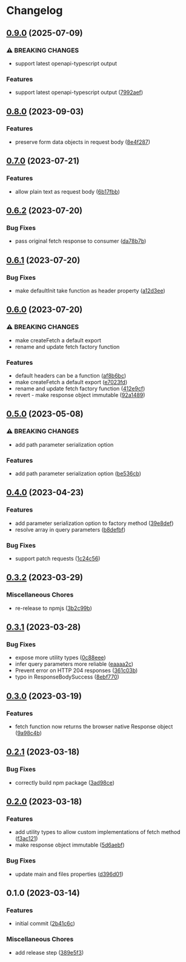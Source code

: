 # Changelog

## [0.9.0](https://github.com/mnorlin/typed-api-fetch/compare/v0.8.0...v0.9.0) (2025-07-09)


### ⚠ BREAKING CHANGES

* support latest openapi-typescript output

### Features

* support latest openapi-typescript output ([7992aef](https://github.com/mnorlin/typed-api-fetch/commit/7992aefe07937e82efb8eb63db2322ec8f72c2ed))

## [0.8.0](https://github.com/mnorlin/typed-api-fetch/compare/v0.7.0...v0.8.0) (2023-09-03)


### Features

* preserve form data objects in request body ([8e4f287](https://github.com/mnorlin/typed-api-fetch/commit/8e4f287967f9b656a6322656faff2a1499f8c6fb))

## [0.7.0](https://github.com/mnorlin/typed-api-fetch/compare/v0.6.2...v0.7.0) (2023-07-21)


### Features

* allow plain text as request body ([6b17fbb](https://github.com/mnorlin/typed-api-fetch/commit/6b17fbb37cfaa5a7dbbcd02e230e92b0652192e4))

## [0.6.2](https://github.com/mnorlin/typed-api-fetch/compare/v0.6.1...v0.6.2) (2023-07-20)


### Bug Fixes

* pass original fetch response to consumer ([da78b7b](https://github.com/mnorlin/typed-api-fetch/commit/da78b7b0d4618cb6dbedba78fbaf3ccf0a5d2077))

## [0.6.1](https://github.com/mnorlin/typed-api-fetch/compare/v0.6.0...v0.6.1) (2023-07-20)


### Bug Fixes

* make defaultInit take function as header property ([a12d3ee](https://github.com/mnorlin/typed-api-fetch/commit/a12d3ee915e281695dc17fbcef873474980f1f0a))

## [0.6.0](https://github.com/mnorlin/typed-api-fetch/compare/v0.5.0...v0.6.0) (2023-07-20)


### ⚠ BREAKING CHANGES

* make createFetch a default export
* rename and update fetch factory function

### Features

* default headers can be a function ([af8b6bc](https://github.com/mnorlin/typed-api-fetch/commit/af8b6bc00bd7b712117af30e3183af18b7ddd3c2))
* make createFetch a default export ([e7023fd](https://github.com/mnorlin/typed-api-fetch/commit/e7023fd94471f57caa26fdfcb55af0987108e446))
* rename and update fetch factory function ([412e9cf](https://github.com/mnorlin/typed-api-fetch/commit/412e9cfe5a034f96a4c963af669818f1165a6159))
* revert - make response object immutable ([92a1489](https://github.com/mnorlin/typed-api-fetch/commit/92a1489befc0bfc46f1394608a8a17ef86a65160))

## [0.5.0](https://github.com/mnorlin/typed-api-fetch/compare/v0.4.0...v0.5.0) (2023-05-08)


### ⚠ BREAKING CHANGES

* add path parameter serialization option

### Features

* add path parameter serialization option ([be536cb](https://github.com/mnorlin/typed-api-fetch/commit/be536cbce2f2bca79e75bbfa46e9a98ba230d7d4))

## [0.4.0](https://github.com/mnorlin/typed-api-fetch/compare/v0.3.2...v0.4.0) (2023-04-23)


### Features

* add parameter serialization option to factory method ([39e8def](https://github.com/mnorlin/typed-api-fetch/commit/39e8defe997566d2275afd0cc9da9466c5629f22))
* resolve array in query parameters ([b8defbf](https://github.com/mnorlin/typed-api-fetch/commit/b8defbffe4b3fd669345a8f4045d31f60956e6cb))


### Bug Fixes

* support patch requests ([1c24c56](https://github.com/mnorlin/typed-api-fetch/commit/1c24c56ab1576810f49551c4aa5a6037283a5fd4))

## [0.3.2](https://github.com/mnorlin/typed-api-fetch/compare/v0.3.1...v0.3.2) (2023-03-29)


### Miscellaneous Chores

* re-release to npmjs ([3b2c99b](https://github.com/mnorlin/typed-api-fetch/commit/3b2c99b99f884b0c7b55a507debf4b17b89b16ba))

## [0.3.1](https://github.com/mnorlin/typed-api-fetch/compare/v0.3.0...v0.3.1) (2023-03-28)


### Bug Fixes

* expose more utility types ([0c88eee](https://github.com/mnorlin/typed-api-fetch/commit/0c88eeeb212a892356f7b273bf442a7decb0e73a))
* infer query parameters more reliable ([eaaaa2c](https://github.com/mnorlin/typed-api-fetch/commit/eaaaa2c1e43a196fea0c0ffead9500c4a2bd056c))
* Prevent error on HTTP 204 responses ([361c03b](https://github.com/mnorlin/typed-api-fetch/commit/361c03b3122eb2962d9ab5ff3ca853ad7f891df8))
* typo in ResponseBodySuccess ([8ebf770](https://github.com/mnorlin/typed-api-fetch/commit/8ebf77049808b38978503b902482e88c6cf6e05b))

## [0.3.0](https://github.com/mnorlin/typed-api-fetch/compare/v0.2.1...v0.3.0) (2023-03-19)


### Features

* fetch function now returns the browser native Response object ([9a98c4b](https://github.com/mnorlin/typed-api-fetch/commit/9a98c4b59d211ff439804a08331957c8b1d5e6b8))

## [0.2.1](https://github.com/mnorlin/typed-api-fetch/compare/v0.2.0...v0.2.1) (2023-03-18)


### Bug Fixes

* correctly build npm package ([3ad98ce](https://github.com/mnorlin/typed-api-fetch/commit/3ad98ce7f3e855b8fd0f56184bb48e9c5d718cb1))

## [0.2.0](https://github.com/mnorlin/typed-api-fetch/compare/v0.1.0...v0.2.0) (2023-03-18)


### Features

* add utility types to allow custom implementations of fetch method ([f3ac121](https://github.com/mnorlin/typed-api-fetch/commit/f3ac121c491501d3c35e0f9c02ca70d0ad9202d0))
* make response object immutable ([5d6aebf](https://github.com/mnorlin/typed-api-fetch/commit/5d6aebf212bdd91bbdae9bd2db8cae2031ba0fe7))


### Bug Fixes

* update main and files properties ([d396d01](https://github.com/mnorlin/typed-api-fetch/commit/d396d01c8cd6af5a5f6fa7de9553fad66b6a3ab0))

## 0.1.0 (2023-03-14)


### Features

* initial commit ([2b41c6c](https://github.com/mnorlin/typed-api-fetch/commit/2b41c6cd7531cc1421670bc4ec4bcb44bef26c63))


### Miscellaneous Chores

* add release step ([389e5f3](https://github.com/mnorlin/typed-api-fetch/commit/389e5f38c225bf6df8c28de800dab48350d08eac))
